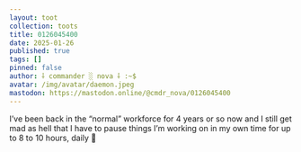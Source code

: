 ```yaml
---
layout: toot
collection: toots
title: 0126045400
date: 2025-01-26
published: true
tags: []
pinned: false
author: ⸸ commander ░ nova ⸸ :~$
avatar: /img/avatar/daemon.jpeg
mastodon: https://mastodon.online/@cmdr_nova/0126045400
---
```


I’ve been back in the “normal” workforce for 4 years or so now and I still get mad as hell that I have to pause things I’m working on in my own time for up to 8 to 10 hours, daily 🤬
